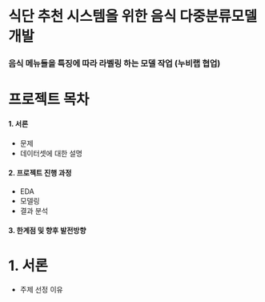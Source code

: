 # 식단 추천 시스템을 위한 음식 다중분류모델 개발 

### 음식 메뉴들을 특징에 따라 라벨링 하는 모델 작업 (누비랩 협업)

# 프로젝트 목차 

#### 1. 서론
- 문제 
- 데이터셋에 대한 설명 

#### 2. 프로젝트 진행 과정 
- EDA 
- 모델링 
- 결과 분석 

#### 3. 한계점 및 향후 발전방향 

# 1. 서론 
- 주제 선정 이유 
